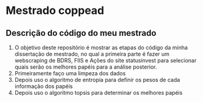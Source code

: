 # Mestrado coppead
## Descrição do código do meu mestrado
1. O objetivo deste repositório é mostrar as etapas do código da minha dissertação de mestrado, no qual a primeira parte é fazer um webscraping de BDRS, FIIS e Ações do site statusinvest para selecionar quais serão os melhores papéis para a análise posterior.
1. Primeiramente faço uma limpeza dos dados
1. Depois uso o algoritmo de entropia para definir os pesos de cada informação dos papéis
1. Depois uso o algoritmo topsis para determinar os melhores papéis 